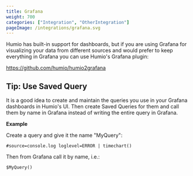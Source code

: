 ```yaml
---
title: Grafana
weight: 700
categories: ["Integration", "OtherIntegration"]
pageImage: /integrations/grafana.svg
---
```


Humio has built-in support for dashboards, but if you are using Grafana for
visualizing your data from different sources and would prefer to keep everything
in Grafana you can use Humio's Grafana plugin:

https://github.com/humio/humio2grafana

## Tip: Use Saved Query

It is a good idea to create and maintain the queries you use in your Grafana
dashboards in Humio's UI. Then create Saved Queries for them and call them
by name in Grafana instead of writing the entire query in Grafana.

**Example**

Create a query and give it the name "MyQuery":

```humio
#source=console.log loglevel=ERROR | timechart()
```

Then from Grafana call it by name, i.e.:

```humio
$MyQuery()
```
